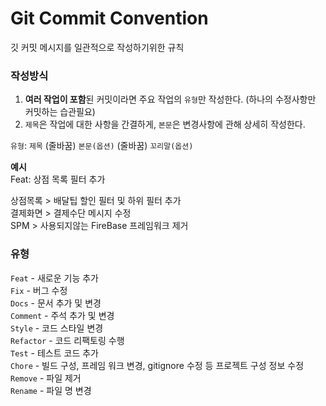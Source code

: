 # Git Commit Convention
깃 커밋 메시지를 일관적으로 작성하기위한 규칙

### 작성방식 
1. **여러 작업이 포함**된 커밋이라면 주요 작업의 `유형`만 작성한다. (하나의 수정사항만 커밋하는 습관필요)
2. `제목`은 작업에 대한 사항을 간결하게, `본문`은 변경사항에 관해 상세히 작성한다.

`유형`: `제목`
(줄바꿈)
`본문(옵션)`
(줄바꿈)
`꼬리말(옵션)`

**예시**  
Feat: 상점 목록 필터 추가

상점목록 > 배달팁 할인 필터 및 하위 필터 추가  
결제화면 > 결제수단 메시지 수정  
SPM > 사용되지않는 FireBase 프레임워크 제거
 

### 유형
`Feat` - 새로운 기능 추가  
`Fix` - 버그 수정  
`Docs` - 문서 추가 및 변경  
`Comment` - 주석 추가 및 변경  
`Style` - 코드 스타일 변경  
`Refactor` - 코드 리팩토링 수행  
`Test` - 테스트 코드 추가  
`Chore` - 빌드 구성, 프레임 워크 변경, gitignore 수정 등 프로젝트 구성 정보 수정
`Remove` - 파일 제거  
`Rename` - 파일 명 변경  



